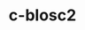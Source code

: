 ---
title: "c-blosc2"
layout: cache
categories: [package, develop-2023-10-01]
meta: {"versions": ["2.10.2"], "compilers": ["cce@=15.0.1", "gcc@=10.3.0", "gcc@=11.1.0", "gcc@=7.3.1"], "oss": ["amzn2", "rhel8", "sle_hpc15", "ubuntu20.04"], "platforms": ["linux"], "targets": ["aarch64", "neoverse_n1", "ppc64le", "x86_64_v3", "x86_64_v4", "zen4"], "stacks": ["aws-isc", "aws-isc-aarch64", "data-vis-sdk", "e4s", "e4s-cray-rhel", "e4s-cray-sles", "e4s-power", "root"], "num_specs": 7, "num_specs_by_stack": {"root": 7, "aws-isc-aarch64": 2, "aws-isc": 1, "e4s-cray-rhel": 1, "e4s-power": 1, "e4s-cray-sles": 1, "e4s": 1, "data-vis-sdk": 1}}
spec_details: [{"hash": "n7ch365av5cvrofjnw6h7qrtlovjcypm", "compiler": "gcc@=7.3.1", "versions": ["2.10.2"], "os": "amzn2", "platform": "linux", "target": "aarch64", "variants": ["+avx2", "build_system=cmake", "build_type=Release", "generator=make", "~ipo", "+lizard", "+lz4", "+snappy", "+zlib", "+zstd"], "stacks": ["root", "aws-isc-aarch64"], "size": "-", "tarball": "https://binaries.spack.io/releases/develop-2023-10-01/build_cache/linux-amzn2-aarch64/gcc-7.3.1/c-blosc2-2.10.2/linux-amzn2-aarch64-gcc-7.3.1-c-blosc2-2.10.2-n7ch365av5cvrofjnw6h7qrtlovjcypm.spack"}, {"hash": "jjhlg55qrf3rv2qzqpbanem2v6dcw75j", "compiler": "gcc@=7.3.1", "versions": ["2.10.2"], "os": "amzn2", "platform": "linux", "target": "neoverse_n1", "variants": ["+avx2", "build_system=cmake", "build_type=Release", "generator=make", "~ipo", "+lizard", "+lz4", "+snappy", "+zlib", "+zstd"], "stacks": ["root", "aws-isc-aarch64"], "size": "-", "tarball": "https://binaries.spack.io/releases/develop-2023-10-01/build_cache/linux-amzn2-neoverse_n1/gcc-7.3.1/c-blosc2-2.10.2/linux-amzn2-neoverse_n1-gcc-7.3.1-c-blosc2-2.10.2-jjhlg55qrf3rv2qzqpbanem2v6dcw75j.spack"}, {"hash": "jgfjbhrqaw6mywy7pqtkdjajr44wnafl", "compiler": "gcc@=7.3.1", "versions": ["2.10.2"], "os": "amzn2", "platform": "linux", "target": "x86_64_v3", "variants": ["+avx2", "build_system=cmake", "build_type=Release", "generator=make", "~ipo", "+lizard", "+lz4", "+snappy", "+zlib", "+zstd"], "stacks": ["root", "aws-isc"], "size": "-", "tarball": "https://binaries.spack.io/releases/develop-2023-10-01/build_cache/linux-amzn2-x86_64_v3/gcc-7.3.1/c-blosc2-2.10.2/linux-amzn2-x86_64_v3-gcc-7.3.1-c-blosc2-2.10.2-jgfjbhrqaw6mywy7pqtkdjajr44wnafl.spack"}, {"hash": "g36pcbheykycfo3wimuxhxxq6pdhn32q", "compiler": "cce@=15.0.1", "versions": ["2.10.2"], "os": "rhel8", "platform": "linux", "target": "zen4", "variants": ["+avx2", "build_system=cmake", "build_type=Release", "generator=make", "~ipo", "+lizard", "+lz4", "+snappy", "+zlib", "+zstd"], "stacks": ["e4s-cray-rhel", "root"], "size": "-", "tarball": "https://binaries.spack.io/releases/develop-2023-10-01/build_cache/linux-rhel8-zen4/cce-15.0.1/c-blosc2-2.10.2/linux-rhel8-zen4-cce-15.0.1-c-blosc2-2.10.2-g36pcbheykycfo3wimuxhxxq6pdhn32q.spack"}, {"hash": "xqnouedgrwydyo3fam7rsjp65ftotzp4", "compiler": "gcc@=11.1.0", "versions": ["2.10.2"], "os": "ubuntu20.04", "platform": "linux", "target": "ppc64le", "variants": ["+avx2", "build_system=cmake", "build_type=Release", "generator=make", "~ipo", "+lizard", "+lz4", "+snappy", "+zlib", "+zstd"], "stacks": ["e4s-power", "root"], "size": "-", "tarball": "https://binaries.spack.io/releases/develop-2023-10-01/build_cache/linux-ubuntu20.04-ppc64le/gcc-11.1.0/c-blosc2-2.10.2/linux-ubuntu20.04-ppc64le-gcc-11.1.0-c-blosc2-2.10.2-xqnouedgrwydyo3fam7rsjp65ftotzp4.spack"}, {"hash": "qeyxsbbymzhbiuku32bwdcn4woycvvrp", "compiler": "gcc@=10.3.0", "versions": ["2.10.2"], "os": "sle_hpc15", "platform": "linux", "target": "x86_64_v4", "variants": ["+avx2", "build_system=cmake", "build_type=Release", "generator=make", "~ipo", "+lizard", "+lz4", "+snappy", "+zlib", "+zstd"], "stacks": ["root", "e4s-cray-sles"], "size": "-", "tarball": "https://binaries.spack.io/releases/develop-2023-10-01/build_cache/linux-sle_hpc15-x86_64_v4/gcc-10.3.0/c-blosc2-2.10.2/linux-sle_hpc15-x86_64_v4-gcc-10.3.0-c-blosc2-2.10.2-qeyxsbbymzhbiuku32bwdcn4woycvvrp.spack"}, {"hash": "ymoissp5szg7ufot5uecwbaiu5fmmh52", "compiler": "gcc@=11.1.0", "versions": ["2.10.2"], "os": "ubuntu20.04", "platform": "linux", "target": "x86_64_v3", "variants": ["+avx2", "build_system=cmake", "build_type=Release", "generator=make", "~ipo", "+lizard", "+lz4", "+snappy", "+zlib", "+zstd"], "stacks": ["e4s", "root", "data-vis-sdk"], "size": "-", "tarball": "https://binaries.spack.io/releases/develop-2023-10-01/build_cache/linux-ubuntu20.04-x86_64_v3/gcc-11.1.0/c-blosc2-2.10.2/linux-ubuntu20.04-x86_64_v3-gcc-11.1.0-c-blosc2-2.10.2-ymoissp5szg7ufot5uecwbaiu5fmmh52.spack"}]
---